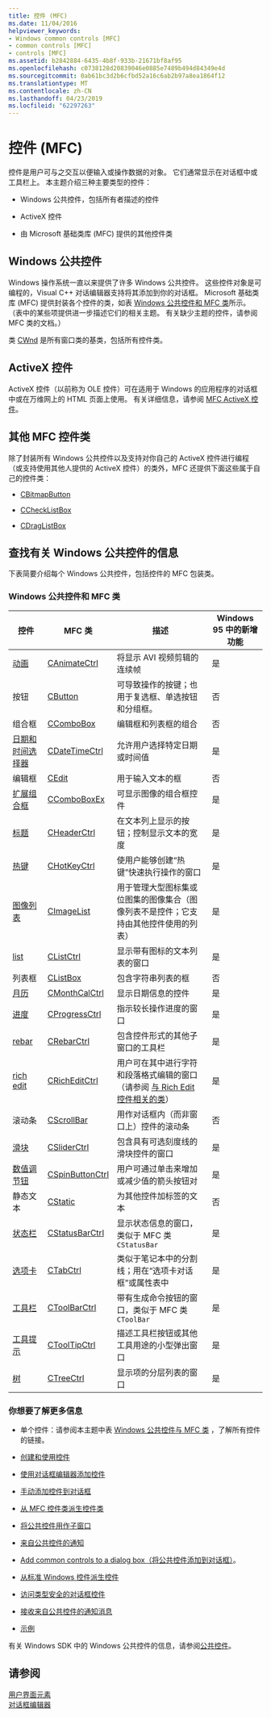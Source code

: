 ```yaml
---
title: 控件 (MFC)
ms.date: 11/04/2016
helpviewer_keywords:
- Windows common controls [MFC]
- common controls [MFC]
- controls [MFC]
ms.assetid: b2842884-6435-4b8f-933b-21671bf8af95
ms.openlocfilehash: c0738128d20839046e0885e7489b494d84349e4d
ms.sourcegitcommit: 0ab61bc3d2b6cfbd52a16c6ab2b97a8ea1864f12
ms.translationtype: MT
ms.contentlocale: zh-CN
ms.lasthandoff: 04/23/2019
ms.locfileid: "62297263"
---
```

# <a name="controls-mfc"></a>控件 (MFC)

控件是用户可与之交互以便输入或操作数据的对象。 它们通常显示在对话框中或工具栏上。 本主题介绍三种主要类型的控件：

- Windows 公共控件，包括所有者描述的控件

- ActiveX 控件

- 由 Microsoft 基础类库 (MFC) 提供的其他控件类

## <a name="windows-common-controls"></a>Windows 公共控件

Windows 操作系统一直以来提供了许多 Windows 公共控件。 这些控件对象是可编程的，Visual C++ 对话编辑器支持将其添加到你的对话框。 Microsoft 基础类库 (MFC) 提供封装各个控件的类，如表 [Windows 公共控件和 MFC 类](#_core_windows_common_controls_and_mfc_classes)所示。 （表中的某些项提供进一步描述它们的相关主题。 有关缺少主题的控件，请参阅 MFC 类的文档。）

类 [CWnd](../mfc/reference/cwnd-class.md) 是所有窗口类的基类，包括所有控件类。

## <a name="activex-controls"></a>ActiveX 控件

ActiveX 控件（以前称为 OLE 控件）可在适用于 Windows 的应用程序的对话框中或在万维网上的 HTML 页面上使用。 有关详细信息，请参阅 [MFC ActiveX 控件](../mfc/mfc-activex-controls.md)。

## <a name="other-mfc-control-classes"></a>其他 MFC 控件类

除了封装所有 Windows 公共控件以及支持对你自己的 ActiveX 控件进行编程（或支持使用其他人提供的 ActiveX 控件）的类外，MFC 还提供下面这些属于自己的控件类：

- [CBitmapButton](../mfc/reference/cbitmapbutton-class.md)

- [CCheckListBox](../mfc/reference/cchecklistbox-class.md)

- [CDragListBox](../mfc/reference/cdraglistbox-class.md)

##  <a name="_core_finding_information_about_windows_common_controls"></a> 查找有关 Windows 公共控件的信息

下表简要介绍每个 Windows 公共控件，包括控件的 MFC 包装类。

### <a name="_core_windows_common_controls_and_mfc_classes"></a>  Windows 公共控件和 MFC 类

|控件|MFC 类|描述|Windows 95 中的新增功能|
|-------------|---------------|-----------------|------------------------|
|[动画](../mfc/using-canimatectrl.md)|[CAnimateCtrl](../mfc/reference/canimatectrl-class.md)|将显示 AVI 视频剪辑的连续帧|是|
|按钮|[CButton](../mfc/reference/cbutton-class.md)|可导致操作的按键；也用于复选框、单选按钮和分组框。|否|
|组合框|[CComboBox](../mfc/reference/ccombobox-class.md)|编辑框和列表框的组合|否|
|[日期和时间选择器](../mfc/using-cdatetimectrl.md)|[CDateTimeCtrl](../mfc/reference/cdatetimectrl-class.md)|允许用户选择特定日期或时间值|是|
|编辑框|[CEdit](../mfc/reference/cedit-class.md)|用于输入文本的框|否|
|[扩展组合框](../mfc/using-ccomboboxex.md)|[CComboBoxEx](../mfc/reference/ccomboboxex-class.md)|可显示图像的组合框控件|是|
|[标题](../mfc/using-cheaderctrl.md)|[CHeaderCtrl](../mfc/reference/cheaderctrl-class.md)|在文本列上显示的按钮；控制显示文本的宽度|是|
|[热键](../mfc/using-chotkeyctrl.md)|[CHotKeyCtrl](../mfc/reference/chotkeyctrl-class.md)|使用户能够创建“热键”快速执行操作的窗口|是|
|[图像列表](../mfc/using-cimagelist.md)|[CImageList](../mfc/reference/cimagelist-class.md)|用于管理大型图标集或位图集的图像集合（图像列表不是控件；它支持由其他控件使用的列表）|是|
|[list](../mfc/using-clistctrl.md)|[CListCtrl](../mfc/reference/clistctrl-class.md)|显示带有图标的文本列表的窗口|是|
|列表框|[CListBox](../mfc/reference/clistbox-class.md)|包含字符串列表的框|否|
|[月历](../mfc/using-cmonthcalctrl.md)|[CMonthCalCtrl](../mfc/reference/cmonthcalctrl-class.md)|显示日期信息的控件|是|
|[进度](../mfc/using-cprogressctrl.md)|[CProgressCtrl](../mfc/reference/cprogressctrl-class.md)|指示较长操作进度的窗口|是|
|[rebar](../mfc/using-crebarctrl.md)|[CRebarCtrl](../mfc/reference/crebarctrl-class.md)|包含控件形式的其他子窗口的工具栏|是|
|[rich edit](../mfc/using-cricheditctrl.md)|[CRichEditCtrl](../mfc/reference/cricheditctrl-class.md)|用户可在其中进行字符和段落格式编辑的窗口（请参阅 [与 Rich Edit 控件相关的类](../mfc/classes-related-to-rich-edit-controls.md)）|是|
|滚动条|[CScrollBar](../mfc/reference/cscrollbar-class.md)|用作对话框内（而非窗口上）控件的滚动条|否|
|[滑块](../mfc/using-csliderctrl.md)|[CSliderCtrl](../mfc/reference/csliderctrl-class.md)|包含具有可选刻度线的滑块控件的窗口|是|
|[数值调节钮](../mfc/using-cspinbuttonctrl.md)|[CSpinButtonCtrl](../mfc/reference/cspinbuttonctrl-class.md)|用户可通过单击来增加或减少值的箭头按钮对|是|
|静态文本|[CStatic](../mfc/reference/cstatic-class.md)|为其他控件加标签的文本|否|
|[状态栏](../mfc/using-cstatusbarctrl.md)|[CStatusBarCtrl](../mfc/reference/cstatusbarctrl-class.md)|显示状态信息的窗口，类似于 MFC 类 `CStatusBar`|是|
|[选项卡](../mfc/using-ctabctrl.md)|[CTabCtrl](../mfc/reference/ctabctrl-class.md)|类似于笔记本中的分割线；用在“选项卡对话框”或属性表中|是|
|[工具栏](../mfc/using-ctoolbarctrl.md)|[CToolBarCtrl](../mfc/reference/ctoolbarctrl-class.md)|带有生成命令按钮的窗口，类似于 MFC 类 `CToolBar`|是|
|[工具提示](../mfc/using-ctooltipctrl.md)|[CToolTipCtrl](../mfc/reference/ctooltipctrl-class.md)|描述工具栏按钮或其他工具用途的小型弹出窗口|是|
|[树](../mfc/using-ctreectrl.md)|[CTreeCtrl](../mfc/reference/ctreectrl-class.md)|显示项的分层列表的窗口|是|

### <a name="what-do-you-want-to-know-more-about"></a>你想要了解更多信息

- 单个控件：请参阅本主题中表 [Windows 公共控件与 MFC 类](#_core_windows_common_controls_and_mfc_classes) ，了解所有控件的链接。

- [创建和使用控件](../mfc/making-and-using-controls.md)

- [使用对话框编辑器添加控件](../mfc/using-the-dialog-editor-to-add-controls.md)

- [手动添加控件到对话框](../mfc/adding-controls-by-hand.md)

- [从 MFC 控件类派生控件类](../mfc/deriving-controls-from-a-standard-control.md)

- [将公共控件用作子窗口](../mfc/using-a-common-control-as-a-child-window.md)

- [来自公共控件的通知](../mfc/receiving-notification-from-common-controls.md)

- [Add common controls to a dialog box（将公共控件添加到对话框）](../mfc/using-common-controls-in-a-dialog-box.md)。

- [从标准 Windows 控件派生控件](../mfc/deriving-controls-from-a-standard-control.md)

- [访问类型安全的对话框控件](../mfc/type-safe-access-to-controls-in-a-dialog-box.md)

- [接收来自公共控件的通知消息](../mfc/receiving-notification-from-common-controls.md)

- [示例](../mfc/common-control-sample-list.md)

有关 Windows SDK 中的 Windows 公共控件的信息，请参阅[公共控件](/windows/desktop/Controls/common-controls-intro)。

## <a name="see-also"></a>请参阅

[用户界面元素](../mfc/user-interface-elements-mfc.md)<br/>
[对话框编辑器](../windows/dialog-editor.md)
